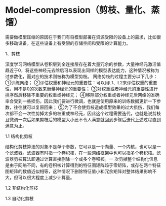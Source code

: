 # Model-compression（剪枝、量化、蒸馏）

需要做模型压缩的原因在于我们有将模型部署在资源受限的设备上的需求，比如很多移动设备，在这些设备上有受限的存储空间和受限的计算能力。

1、剪枝

深度学习网络模型从卷积层到全连接层存在着大量冗余的参数，大量神经元激活值趋近于0，将这些神经元去除后可以表现出同样的模型表达能力，这种情况被称为过参数化，而对应的技术则被称为模型剪枝。
网络剪枝的过程主要分以下几步：
①训练网络；
②评估权重和神经元的重要性：可以用L1、L2来评估权重的重要性，用不是0的次数来衡量神经元的重要性；
③对权重或者神经元的重要性进行排序然后移除不重要的权重或神经元；
④移除部分权重或者神经元后网络的准确率会受到一些损伤，因此我们要进行微调，也就是使用原来的训练数据更新一下参数，往往就可以复原回来；
⑤为了不会使剪枝造成模型效果的过大损伤，我们每次都不会一次性剪掉太多的权重或神经元，因此这个过程需要迭代，也就是说剪枝且微调一次后如果剪枝后的模型大小还不令人满意就回到步骤后迭代上述过程直到满意为止。

1.1 结构化剪枝

结构化剪枝算法的对象不是单个参数，它可以是一个向量、一个内核，也可以是一个滤波器。滤波器有时指一个卷积核，在一些网络框架中也可以指多个卷积核。滤波器剪枝算法即通过计算直接删除一个或多个卷积核。一
次剪掉整个结构化信息是由于网络不同，有的卷积核计算得到的特征图矩阵趋于零矩阵，或存在两个特征图矩阵的数值近似相等，这种情况下删除特征值小和冗余矩阵对整体结果影响不大，但可以很大程度上减少计算量。



1.2 非结构化剪枝

1.3 自动化剪枝
